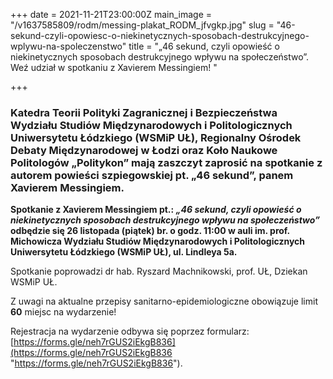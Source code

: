 +++
date = 2021-11-21T23:00:00Z
main_image = "/v1637585809/rodm/messing-plakat_RODM_jfvgkp.jpg"
slug = "46-sekund-czyli-opowiesc-o-niekinetycznych-sposobach-destrukcyjnego-wplywu-na-spoleczenstwo"
title = "„46 sekund, czyli opowieść o niekinetycznych sposobach destrukcyjnego wpływu na społeczeństwo”. Weź udział w spotkaniu z Xavierem Messingiem! "

+++
### **Katedra Teorii Polityki Zagranicznej i Bezpieczeństwa Wydziału Studiów Międzynarodowych i Politologicznych Uniwersytetu Łódzkiego (WSMiP UŁ), Regionalny Ośrodek Debaty Międzynarodowej w Łodzi oraz Koło Naukowe Politologów „Politykon” mają zaszczyt zaprosić na spotkanie z autorem powieści szpiegowskiej pt. „46 sekund”, panem Xavierem Messingiem.**

**Spotkanie z Xavierem Messingiem pt.: _„46 sekund, czyli opowieść o niekinetycznych sposobach destrukcyjnego wpływu na społeczeństwo”_ odbędzie się 26 listopada (piątek) br. o godz. 11:00 w auli im. prof. Michowicza Wydziału Studiów Międzynarodowych i Politologicznych Uniwersytetu Łódzkiego (WSMiP UŁ), ul. Lindleya 5a.**

Spotkanie poprowadzi dr hab. Ryszard Machnikowski, prof. UŁ, Dziekan WSMiP UŁ.

Z uwagi na aktualne przepisy sanitarno-epidemiologiczne obowiązuje limit **60** miejsc na wydarzenie!

Rejestracja na wydarzenie odbywa się poprzez formularz: [https://forms.gle/neh7rGUS2iEkgB836](https://forms.gle/neh7rGUS2iEkgB836 "https://forms.gle/neh7rGUS2iEkgB836").